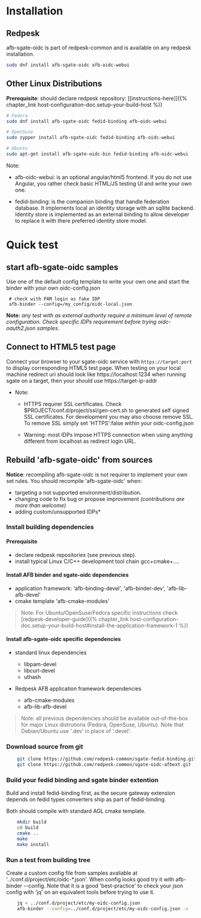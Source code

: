 # Installation

## Redpesk

afb-sgate-oidc is part of redpesk-common and is available on any redpesk installation.

```bash
sudo dnf install afb-sgate-oidc afb-oidc-webui
```

## Other Linux Distributions

**Prerequisite**: should declare redpesk repository: [[instructions-here]]({% chapter_link host-configuration-doc.setup-your-build-host %})

```bash
# Fedora
sudo dnf install afb-sgate-oidc fedid-binding afb-oidc-webui

# OpenSuse
sudo zypper install afb-sgate-oidc fedid-binding afb-oidc-webui

# Ubuntu
sudo apt-get install afb-sgate-oidc-bin fedid-binding afb-oidc-webui
```

Note:

* afb-oidc-webui: is an optional angular/html5 frontend. If you do not use Angular, you rather check basic HTML/JS testing UI and write your own one.

* fedid-binding: is the companion binding that handle federation database.  It implements local an identity storage with an sqllite backend. Identity store is implemented as an external binding to allow developer to replace it with there preferred identity store model.

# Quick test

## start afb-sgate-oidc samples
Use one of the default config template to write your own one and start the binder with your own oidc-config.json

```
 # check with PAM login as fake IDP
 afb-binder --config=/my_config/oidc-local.json
```
**Note:** *any test with as external authority require a minimum level of remote configuration. Check specific IDPs requirement before trying oidc-oauth2.json samples.*

## Connect to HTML5 test page

Connect your browser to your sgate-oidc service with ```https://target:port``` to display corresponding HTML5 test page. When testing on your local machine redirect uri should look like https://localhost:1234 when running sgate on a target, then your should use https://target-ip-addr

* Note:

    * HTTPS requirer SSL certificates. Check $PROJECT/conf.d/project/ssl/gen-cert.sh to generated self signed SSL certificates. For development you may also choose remove SSL. To remove SSL simply set 'HTTPS':false within your oidc-config.json

    * Warning: most IDPs impose HTTPS connection when using anything different from localhost as redirect login URL.


## Rebuild 'afb-sgate-oidc' from sources

**Notice**: recompiling afb-sgate-oidc is not requirer to implement your own set rules. You should recompile 'afb-sgate-oidc' when:

* targeting a not supported environment/distribution.
* changing code to fix bug or propose improvement *(contributions are more than welcome)*
* adding custom/unsupported IDPs*

### Install building dependencies

#### Prerequisite

* declare redpesk repositories (see previous step).
* install typical Linux C/C++ development tool chain gcc+cmake+....

#### Install AFB binder and sgate-oidc dependencies

* application framework: 'afb-binding-devel', 'afb-binder-dev', 'afb-lib-afb-devel'
* cmake template 'afb-cmake-modules'

>Note: For Ubuntu/OpenSuse/Fedora specific instructions check [redpesk-developer-guide]({% chapter_link host-configuration-doc.setup-your-build-host#install-the-application-framework-1 %})

#### Install afb-sgate-oidc specific dependencies

* standard linux dependencies
    * libpam-devel
    * libcurl-devel
    * uthash

* Redpesk AFB application framework dependencies
    * afb-cmake-modules
    * afb-lib-afb-devel

>Note: all previous dependencies should be available out-of-the-box for major Linux distrutions (Fedora, OpenSuse, Ubuntu). Note that Debian/Ubuntu use '.dev' in place of '.devel'.

### Download source from git

```bash
    git clone https://github.com/redpesk-common/sgate-fedid-binding.git
    git clone https://github.com/redpesk-common/sgate-oidc-afbext.git
```

### Build your fedid binding and sgate binder extention

Build and install fedid-binding first, as the secure gateway extension depends on fedid types converters ship as part of fedid-binding.

Both should compile with standard AGL cmake template.

```bash
    mkdir build
    cd build
    cmake ..
    make
    make install
```

### Run a test from building tree

Create a custom config file from samples avaliable at '../conf.d/project/etc/oidc-*.json'. When config looks good try it with afb-binder --config. Note that it is a good 'best-practice' to check your json config with 'jq' on an equivalent tools before trying to use it.

```bash
    jq < ../conf.d/project/etc/my-oidc-config.json
    afb-binder --config=../conf.d/project/etc/my-oidc-config.json -v
```

